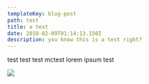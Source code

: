 ```yaml
---
templateKey: blog-post
path: test
title: a test
date: 2018-02-09T01:14:13.150Z
description: you know this is a test right?
---
```

test test test mctest lorem ipsum test

![](/img/mindmakers-donate-v3-tablet.jpg)
